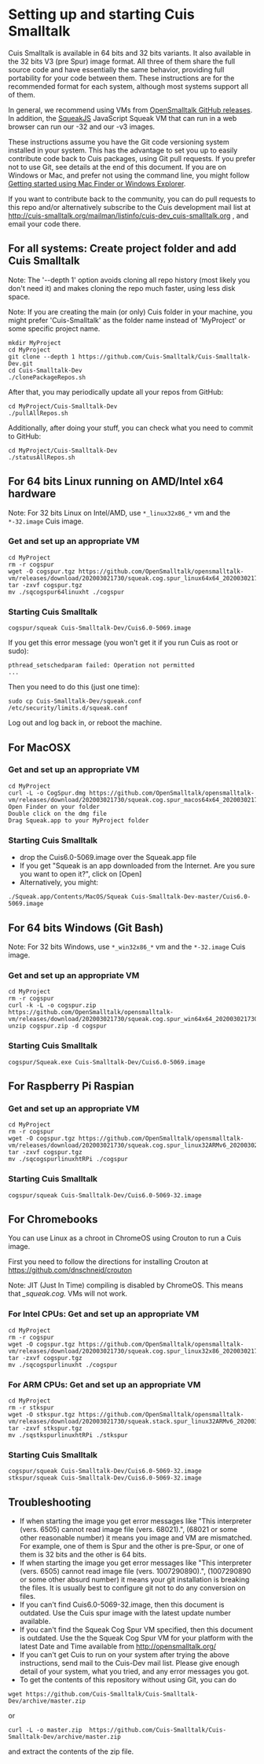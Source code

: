 # Setting up and starting Cuis Smalltalk #

Cuis Smalltalk is available in 64 bits and 32 bits variants. It also available in the 32 bits V3 (pre Spur) image format. All three of them share the full source code and have essentially the same behavior, providing full portability for your code between them. These instructions are for the recommended format for each system, although most systems support all of them. 

In general, we recommend using VMs from [OpenSmalltalk GitHub releases](https://github.com/OpenSmalltalk/opensmalltalk-vm/releases/latest). In addition, the [SqueakJS](https://squeak.js.org) JavaScript Squeak VM that can run in a web browser can run our -32 and our -v3 images.

These instructions assume you have the Git code versioning system installed in your system. This has the advantage to set you up to easily contribute code back to Cuis packages, using Git pull requests. If you prefer not to use Git, see details at the end of this document. If you are on Windows or Mac, and prefer not using the command line, you might follow [Getting started using Mac Finder or Windows Explorer](GettingStarted-NoCommandLine.md).

If you want to contribute back to the community, you can do pull requests to this repo and/or alternatively subscribe to the Cuis development mail list at http://cuis-smalltalk.org/mailman/listinfo/cuis-dev_cuis-smalltalk.org , and email your code there.

## For all systems: Create project folder and add Cuis Smalltalk ##

Note: The '--depth 1' option avoids cloning all repo history (most likely you don't need it) and makes cloning the repo much faster, using less disk space.

Note: If you are creating the main (or only) Cuis folder in your machine, you might prefer 'Cuis-Smalltalk' as the folder name instead of 'MyProject' or some specific project name.
```
mkdir MyProject
cd MyProject
git clone --depth 1 https://github.com/Cuis-Smalltalk/Cuis-Smalltalk-Dev.git
cd Cuis-Smalltalk-Dev
./clonePackageRepos.sh
```
After that, you may periodically update all your repos from GitHub:
```
cd MyProject/Cuis-Smalltalk-Dev
./pullAllRepos.sh
```
Additionally, after doing your stuff, you can check what you need to commit to GitHub:
```
cd MyProject/Cuis-Smalltalk-Dev
./statusAllRepos.sh
```

## For 64 bits Linux running on AMD/Intel x64 hardware ##

Note: For 32 bits Linux on Intel/AMD, use ```*_linux32x86_*``` vm and the ```*-32.image``` Cuis image.

### Get and set up an appropriate VM ###
```
cd MyProject
rm -r cogspur
wget -O cogspur.tgz https://github.com/OpenSmalltalk/opensmalltalk-vm/releases/download/202003021730/squeak.cog.spur_linux64x64_202003021730.tar.gz
tar -zxvf cogspur.tgz
mv ./sqcogspur64linuxht ./cogspur
```

### Starting Cuis Smalltalk ###
```
cogspur/squeak Cuis-Smalltalk-Dev/Cuis6.0-5069.image
```
If you get this error message (you won't get it if you run Cuis as root or sudo):
```
pthread_setschedparam failed: Operation not permitted
...
```
Then you need to do this (just one time):
```
sudo cp Cuis-Smalltalk-Dev/squeak.conf /etc/security/limits.d/squeak.conf
```
Log out and log back in, or reboot the machine.

## For MacOSX ##

### Get and set up an appropriate VM ###
```
cd MyProject
curl -L -o CogSpur.dmg https://github.com/OpenSmalltalk/opensmalltalk-vm/releases/download/202003021730/squeak.cog.spur_macos64x64_202003021730.dmg
Open Finder on your folder
Double click on the dmg file
Drag Squeak.app to your MyProject folder
```

### Starting Cuis Smalltalk ###
* drop the Cuis6.0-5069.image over the Squeak.app file
* If you get "Squeak is an app downloaded from the Internet. Are you sure you want to open it?", click on [Open]
* Alternatively, you might:
```
./Squeak.app/Contents/MacOS/Squeak Cuis-Smalltalk-Dev-master/Cuis6.0-5069.image
```

## For 64 bits Windows (Git Bash) ##

Note: For 32 bits Windows, use ```*_win32x86_*``` vm and the ```*-32.image``` Cuis image.

### Get and set up an appropriate VM ###
```
cd MyProject
rm -r cogspur
curl -k -L -o cogspur.zip https://github.com/OpenSmalltalk/opensmalltalk-vm/releases/download/202003021730/squeak.cog.spur_win64x64_202003021730.zip
unzip cogspur.zip -d cogspur
```

### Starting Cuis Smalltalk ###
```
cogspur/Squeak.exe Cuis-Smalltalk-Dev/Cuis6.0-5069.image
```

## For Raspberry Pi Raspian ##

### Get and set up an appropriate VM ###
```
cd MyProject
rm -r cogspur
wget -O cogspur.tgz https://github.com/OpenSmalltalk/opensmalltalk-vm/releases/download/202003021730/squeak.cog.spur_linux32ARMv6_202003021730.tar.gz
tar -zxvf cogspur.tgz
mv ./sqcogspurlinuxhtRPi ./cogspur
```

### Starting Cuis Smalltalk ###
```
cogspur/squeak Cuis-Smalltalk-Dev/Cuis6.0-5069-32.image
```

## For Chromebooks ##

You can use Linux as a chroot in ChromeOS using Crouton to run a Cuis image.

First you need to follow the directions for installing Crouton at
	https://github.com/dnschneid/crouton

Note: JIT (Just In Time) compiling is disabled by ChromeOS. This means that *_squeak.cog.* VMs will not work.

### For Intel CPUs: Get and set up an appropriate VM ###
```
cd MyProject
rm -r cogspur
wget -O cogspur.tgz https://github.com/OpenSmalltalk/opensmalltalk-vm/releases/download/202003021730/squeak.cog.spur_linux32x86_202003021730.tar.gz
tar -zxvf cogspur.tgz
mv ./sqcogspurlinuxht ./cogspur
```
### For ARM CPUs: Get and set up an appropriate VM ###
```
cd MyProject
rm -r stkspur
wget -O stkspur.tgz https://github.com/OpenSmalltalk/opensmalltalk-vm/releases/download/202003021730/squeak.stack.spur_linux32ARMv6_202003021730.tar.gz
tar -zxvf stkspur.tgz
mv ./sqstkspurlinuxhtRPi ./stkspur
```

### Starting Cuis Smalltalk ###
```
cogspur/squeak Cuis-Smalltalk-Dev/Cuis6.0-5069-32.image
stkspur/squeak Cuis-Smalltalk-Dev/Cuis6.0-5069-32.image
```

## Troubleshooting ##
* If when starting the image you get error messages like "This interpreter (vers. 6505) cannot read image file (vers. 68021).", (68021 or some other reasonable number) it means you image and VM are mismatched. For example, one of them is Spur and the other is pre-Spur, or one of them is 32 bits and the other is 64 bits.
* If when starting the image you get error messages like "This interpreter (vers. 6505) cannot read image file (vers. 1007290890).", (1007290890 or some other absurd number) it means your git installation is breaking the files. It is usually best to configure git not to do any conversion on files.
* If you can't find Cuis6.0-5069-32.image, then this document is outdated. Use the Cuis spur image with the latest update number available.
* If you can't find the Squeak Cog Spur VM specified, then this document is outdated. Use the the Squeak Cog Spur VM for your platform with the latest Date and Time available from http://opensmalltalk.org/
* If you can't get Cuis to run on your system after trying the above instructions, send mail to the Cuis-Dev mail list. Please give enough detail of your system, what you tried, and any error messages you got.
* To get the contents of this repository without using Git, you can do
```
wget https://github.com/Cuis-Smalltalk/Cuis-Smalltalk-Dev/archive/master.zip
```
or
```
curl -L -o master.zip  https://github.com/Cuis-Smalltalk/Cuis-Smalltalk-Dev/archive/master.zip
```
and extract the contents of the zip file.

